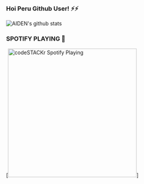 ### Hoi Peru Github User! ⚡⚡

![AIDEN's github stats](https://github-readme-stats.vercel.app/api?username=Aid-3n)


### SPOTIFY PLAYING 🎵

[<img src="https://now-playing-codestackr.vercel.app/api/spotify-playing" alt="codeSTACKr Spotify Playing" width="350" />]
